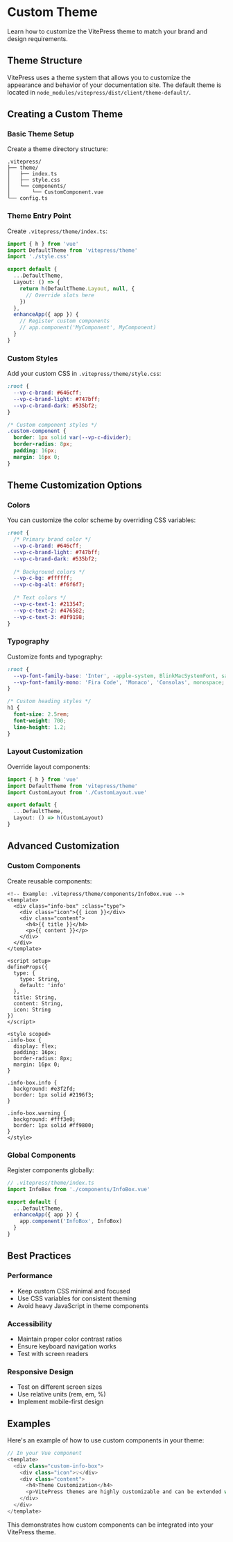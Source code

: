# Custom Theme

Learn how to customize the VitePress theme to match your brand and design requirements.

## Theme Structure

VitePress uses a theme system that allows you to customize the appearance and behavior of your documentation site. The default theme is located in `node_modules/vitepress/dist/client/theme-default/`.

## Creating a Custom Theme

### Basic Theme Setup

Create a theme directory structure:

```
.vitepress/
├── theme/
│   ├── index.ts
│   ├── style.css
│   └── components/
│       └── CustomComponent.vue
└── config.ts
```

### Theme Entry Point

Create `.vitepress/theme/index.ts`:

```ts
import { h } from 'vue'
import DefaultTheme from 'vitepress/theme'
import './style.css'

export default {
  ...DefaultTheme,
  Layout: () => {
    return h(DefaultTheme.Layout, null, {
      // Override slots here
    })
  },
  enhanceApp({ app }) {
    // Register custom components
    // app.component('MyComponent', MyComponent)
  }
}
```

### Custom Styles

Add your custom CSS in `.vitepress/theme/style.css`:

```css
:root {
  --vp-c-brand: #646cff;
  --vp-c-brand-light: #747bff;
  --vp-c-brand-dark: #535bf2;
}

/* Custom component styles */
.custom-component {
  border: 1px solid var(--vp-c-divider);
  border-radius: 8px;
  padding: 16px;
  margin: 16px 0;
}
```

## Theme Customization Options

### Colors

You can customize the color scheme by overriding CSS variables:

```css
:root {
  /* Primary brand color */
  --vp-c-brand: #646cff;
  --vp-c-brand-light: #747bff;
  --vp-c-brand-dark: #535bf2;
  
  /* Background colors */
  --vp-c-bg: #ffffff;
  --vp-c-bg-alt: #f6f6f7;
  
  /* Text colors */
  --vp-c-text-1: #213547;
  --vp-c-text-2: #476582;
  --vp-c-text-3: #8f9198;
}
```

### Typography

Customize fonts and typography:

```css
:root {
  --vp-font-family-base: 'Inter', -apple-system, BlinkMacSystemFont, sans-serif;
  --vp-font-family-mono: 'Fira Code', 'Monaco', 'Consolas', monospace;
}

/* Custom heading styles */
h1 {
  font-size: 2.5rem;
  font-weight: 700;
  line-height: 1.2;
}
```

### Layout Customization

Override layout components:

```ts
import { h } from 'vue'
import DefaultTheme from 'vitepress/theme'
import CustomLayout from './CustomLayout.vue'

export default {
  ...DefaultTheme,
  Layout: () => h(CustomLayout)
}
```

## Advanced Customization

### Custom Components

Create reusable components:

```vue
<!-- Example: .vitepress/theme/components/InfoBox.vue -->
<template>
  <div class="info-box" :class="type">
    <div class="icon">{{ icon }}</div>
    <div class="content">
      <h4>{{ title }}</h4>
      <p>{{ content }}</p>
    </div>
  </div>
</template>

<script setup>
defineProps({
  type: {
    type: String,
    default: 'info'
  },
  title: String,
  content: String,
  icon: String
})
</script>

<style scoped>
.info-box {
  display: flex;
  padding: 16px;
  border-radius: 8px;
  margin: 16px 0;
}

.info-box.info {
  background: #e3f2fd;
  border: 1px solid #2196f3;
}

.info-box.warning {
  background: #fff3e0;
  border: 1px solid #ff9800;
}
</style>
```

### Global Components

Register components globally:

```ts
// .vitepress/theme/index.ts
import InfoBox from './components/InfoBox.vue'

export default {
  ...DefaultTheme,
  enhanceApp({ app }) {
    app.component('InfoBox', InfoBox)
  }
}
```

## Best Practices

### Performance

- Keep custom CSS minimal and focused
- Use CSS variables for consistent theming
- Avoid heavy JavaScript in theme components

### Accessibility

- Maintain proper color contrast ratios
- Ensure keyboard navigation works
- Test with screen readers

### Responsive Design

- Test on different screen sizes
- Use relative units (rem, em, %)
- Implement mobile-first design

## Examples

Here's an example of how to use custom components in your theme:

```js
// In your Vue component
<template>
  <div class="custom-info-box">
    <div class="icon">💡</div>
    <div class="content">
      <h4>Theme Customization</h4>
      <p>VitePress themes are highly customizable and can be extended with Vue components.</p>
    </div>
  </div>
</template>
```

This demonstrates how custom components can be integrated into your VitePress theme. 